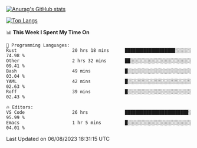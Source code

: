 [![Anurag's GitHub stats](https://github-readme-stats.vercel.app/api?username=wugouzi&count_private=true)](https://github.com/anuraghazra/github-readme-stats)

[![Top Langs](https://github-readme-stats.vercel.app/api/top-langs/?username=wugouzi&layout=compact&count_private=true&hide=html)](https://github.com/anuraghazra/github-readme-stats)

<!--START_SECTION:waka-->
📊 **This Week I Spent My Time On** 

```text
💬 Programming Languages: 
Rust                     20 hrs 18 mins      ███████████████████░░░░░░   74.98 % 
Other                    2 hrs 32 mins       ██░░░░░░░░░░░░░░░░░░░░░░░   09.41 % 
Bash                     49 mins             █░░░░░░░░░░░░░░░░░░░░░░░░   03.04 % 
YAML                     42 mins             █░░░░░░░░░░░░░░░░░░░░░░░░   02.63 % 
Roff                     39 mins             █░░░░░░░░░░░░░░░░░░░░░░░░   02.43 % 

🔥 Editors: 
VS Code                  26 hrs              ████████████████████████░   95.99 % 
Emacs                    1 hr 5 mins         █░░░░░░░░░░░░░░░░░░░░░░░░   04.01 % 
```


 Last Updated on 06/08/2023 18:31:15 UTC
<!--END_SECTION:waka-->

<!--
**wugouzi/wugouzi** is a ✨ _special_ ✨ repository because its `README.md` (this file) appears on your GitHub profile.

Here are some ideas to get you started:

- 🔭 I’m currently working on ...
- 🌱 I’m currently learning ...
- 👯 I’m looking to collaborate on ...
- 🤔 I’m looking for help with ...
- 💬 Ask me about ...
- 📫 How to reach me: ...
- 😄 Pronouns: ...
- ⚡ Fun fact: ...
-->
